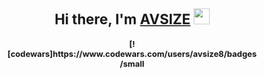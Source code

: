 <h1 align="center">Hi there, I'm <a href="https://t.me/+e6vvsdIzwv1mNmZi" target="_blank">AVSIZE</a> 
<img src="https://github.com/blackcater/blackcater/raw/main/images/Hi.gif" height="32"/></h1>
<h3 align="center">[![codewars]https://www.codewars.com/users/avsize8/badges/small</h3>
